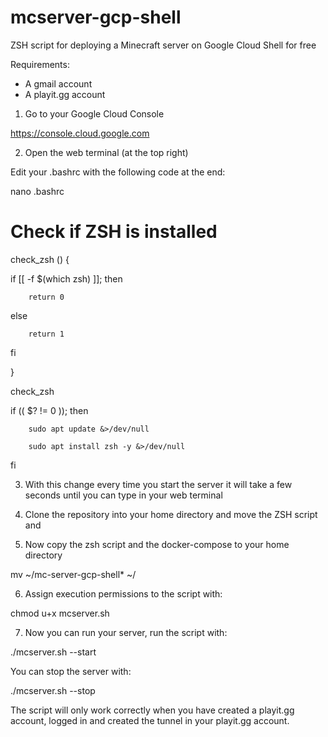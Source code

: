# mcserver-gcp-shell
ZSH script for deploying a Minecraft server on Google Cloud Shell for free

Requirements:

- A gmail account
- A playit.gg account


1. Go to your Google Cloud Console

https://console.cloud.google.com


2. Open the web terminal (at the top right)


Edit your .bashrc with the following code at the end:

nano .bashrc

# Check if ZSH is installed

check_zsh () {

 if [[ -f $(which zsh) ]]; then

        return 0
        
else

        return 1

fi

}


check_zsh


if (( $? != 0 )); then

        sudo apt update &>/dev/null
        
        sudo apt install zsh -y &>/dev/null


fi



3. With this change every time you start the server it will take a few seconds until you can type in your web terminal


4. Clone the repository into your home directory and move the ZSH script and 


5. Now copy the zsh script and the docker-compose to your home directory

 mv ~/mc-server-gcp-shell* ~/

6. Assign execution permissions to the script with:

 chmod u+x mcserver.sh

7. Now you can run your server, run the script with:

./mcserver.sh --start

You can stop the server with:

./mcserver.sh --stop

The script will only work correctly when you have created a playit.gg account, logged in and created the tunnel in your playit.gg account.
